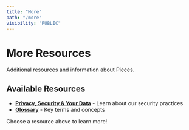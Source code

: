 ```yaml
---
title: "More"
path: "/more"
visibility: "PUBLIC"
---
```


# More Resources

Additional resources and information about Pieces.

## Available Resources

- **[Privacy, Security & Your Data](/docs/privacy-security-your-data)** - Learn about our security practices
- **[Glossary](/docs/glossary)** - Key terms and concepts

Choose a resource above to learn more!